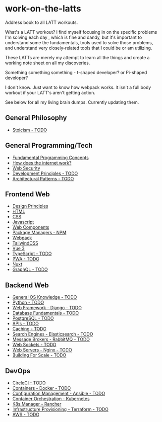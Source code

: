 # work-on-the-latts

Address book to all LATT workouts.

What's a LATT workout? I find myself focusing in on the specific problems I'm solving each day , which is fine and dandy, but it's important to understand some the fundamentals, tools used to solve those problems, and understand very closely-related tools that I could be or am utilizing.

These LATTs are merely my attempt to learn all the things and create a working note sheet on all my discoveries. 

Something something something - t-shaped developer? or Pi-shaped developer?

I don't know. Just want to know how webpack works. It isn't a full body workout if your LATT's aren't getting action.

See below for all my living brain dumps. Currently updating them.

## General Philosophy

- [Stoicism - TODO](https://github.com/ahackit/work-on-the-LATTS/tree/master/1.GeneralPhilosophy/Stoicism)

## General Programming/Tech

- [Fundamental Programming Concepts](https://github.com/ahackit/work-on-the-LATTS/tree/master/2.GeneralProgramming-Tech/FundamentalProgramming)
- [How does the internet work?](https://github.com/ahackit/work-on-the-LATTS/tree/master/2.GeneralProgramming-Tech/HowDoesInternetWork)
- [Web Security](https://github.com/ahackit/LATT-WebSecurity)
- [Development Principles - TODO](https://github.com/ahackit/work-on-the-LATTS/tree/master/2.GeneralProgramming-Tech/DevelopmentPrinciples)
- [Architectural Patterns - TODO](https://github.com/ahackit/work-on-the-LATTS/tree/master/2.GeneralProgramming-Tech/ArchitecturalPatterns)

## Frontend Web

- [Design Principles](https://github.com/ahackit/work-on-the-LATTS/tree/master/3.FrontendWeb/DesignPrinciples)
- [HTML](https://github.com/ahackit/work-on-the-LATTS/tree/master/3.FrontendWeb/HTML)
- [CSS](https://github.com/ahackit/work-on-the-LATTS/tree/master/3.FrontendWeb/CSS)
- [Javascript](https://github.com/ahackit/work-on-the-LATTS/tree/master/3.FrontendWeb/Javascript)
- [Web Components](https://github.com/ahackit/work-on-the-LATTS/tree/master/3.FrontendWeb/WebComponents)
- [Package Managers - NPM](https://github.com/ahackit/work-on-the-LATTS/tree/master/3.FrontendWeb/NPM)
- [Webpack](https://github.com/ahackit/work-on-the-LATTS/tree/master/3.FrontendWeb/Webpack)
- [TailwindCSS](https://github.com/ahackit/work-on-the-LATTS/tree/master/3.FrontendWeb/TailwindCSS)
- [Vue 3](https://github.com/ahackit/work-on-the-LATTS/tree/master/3.FrontendWeb/Vue3)
- [TypeScript - TODO](https://github.com/ahackit/work-on-the-LATTS/tree/master/3.FrontendWeb/TypeScript)
- [PWA - TODO](https://github.com/ahackit/work-on-the-LATTS/tree/master/3.FrontendWeb/PWA)
- [Nuxt](https://github.com/ahackit/work-on-the-LATTS/tree/master/3.FrontendWeb/Nuxt)
- [GraphQL - TODO](https://github.com/ahackit/work-on-the-LATTS/tree/master/3.FrontendWeb/GraphQL)

## Backend Web

- [General OS Knowledge - TODO](https://github.com/ahackit/work-on-the-LATTS/tree/master/4.BackendWeb/GeneralOSKnowledge)
- [Python - TODO](https://github.com/ahackit/work-on-the-LATTS/tree/master/4.BackendWeb/Python)
- [Web Framework - Django - TODO](https://github.com/ahackit/work-on-the-LATTS/tree/master/4.BackendWeb/Django)
- [Database Fundamentals - TODO](https://github.com/ahackit/work-on-the-LATTS/tree/master/4.BackendWeb/DatabaseFundamentals)
- [PostgreSQL - TODO](https://github.com/ahackit/work-on-the-LATTS/tree/master/4.BackendWeb/PostgreSQL)
- [APIs - TODO](https://github.com/ahackit/work-on-the-LATTS/tree/master/4.BackendWeb/APIs)
- [Caching - TODO](https://github.com/ahackit/work-on-the-LATTS/tree/master/4.BackendWeb/Caching)
- [Search Engines - Elasticsearch - TODO](https://github.com/ahackit/work-on-the-LATTS/tree/master/4.BackendWeb/Elasticsearch)
- [Message Brokers - RabbitMQ - TODO](https://github.com/ahackit/work-on-the-LATTS/tree/master/4.BackendWeb/RabbitMQ)
- [Web Sockets - TODO](https://github.com/ahackit/work-on-the-LATTS/tree/master/4.BackendWeb/WebSockets)
- [Web Servers - Nginx - TODO](https://github.com/ahackit/work-on-the-LATTS/tree/master/4.BackendWeb/Nginx)
- [Building For Scale - TODO](https://github.com/ahackit/work-on-the-LATTS/tree/master/4.BackendWeb/BuildingForScale)

## DevOps 

- [CircleCI - TODO](https://github.com/ahackit/work-on-the-LATTS/tree/master/5.DevOps/CircleCI)
- [Containers - Docker - TODO](https://github.com/ahackit/work-on-the-LATTS/tree/master/5.DevOps/Docker)
- [Configuration Management - Ansible - TODO](https://github.com/ahackit/work-on-the-LATTS/tree/master/5.DevOps/Ansible)
- [Container Orchestration - Kubernetes](https://github.com/ahackit/work-on-the-LATTS/tree/master/5.DevOps/K8s)
- [K8s Manager - Rancher](https://github.com/ahackit/work-on-the-LATTS/tree/master/5.DevOps/Rancher)
- [Infrastructure Provisioning - Terraform - TODO](https://github.com/ahackit/work-on-the-LATTS/tree/master/5.DevOps/Terraform)
- [AWS - TODO](https://github.com/ahackit/work-on-the-LATTS/tree/master/5.DevOps/AWS)
